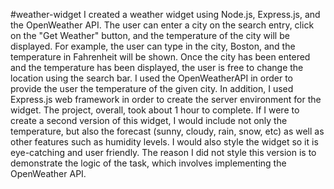 #weather-widget
I created a weather widget using Node.js, Express.js, and the OpenWeather API. The user can enter a city on the search entry, click on the "Get Weather" button, and the temperature of the city will be displayed. For example, the user can type in the city, Boston, and the temperature in Fahrenheit will be shown. Once the city has been entered and the temperature has been displayed, the user is free to change the location using the search bar. I used the OpenWeatherAPI in order to provide the user the temperature of the given city. In addition, I used Express.js web framework in order to create the server environment for the widget. The project, overall, took about 1 hour to complete. If I were to create a second version of this widget, I would include not only the temperature, but also the forecast (sunny, cloudy, rain, snow, etc) as well as other features such as humidity levels. I would also style the widget so it is eye-catching and user friendly. The reason I did not style this version is to demonstrate the logic of the task, which involves implementing the OpenWeather API.
